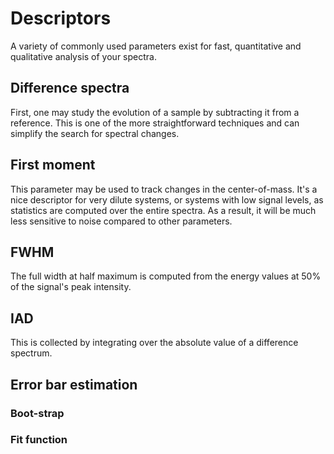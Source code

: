 # Descriptors

A variety of commonly used parameters exist for fast, quantitative and qualitative analysis of your spectra. 

## Difference spectra

First, one may study the evolution of a sample by subtracting it from a reference. This is one of the more straightforward techniques and can simplify the search for spectral changes. 

## First moment

This parameter may be used to track changes in the center-of-mass. It's a nice descriptor for very dilute systems, or systems with low signal levels, as statistics are computed over the entire spectra. As a result, it will be much less sensitive to noise compared to other parameters. 

## FWHM

The full width at half maximum is computed from the energy values at 50% of the signal's peak intensity. 

## IAD

This is collected by integrating over the absolute value of a difference spectrum. 

## Error bar estimation

### Boot-strap

### Fit function
